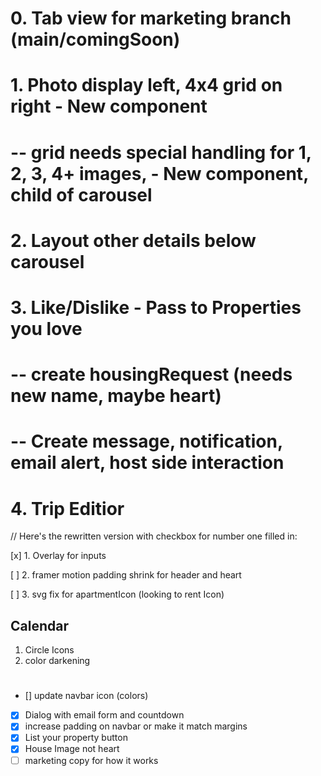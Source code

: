 

# 0. Tab view for marketing branch (main/comingSoon)
#
# 1. Photo display left, 4x4 grid on right - New component
#     -- grid needs special handling for 1, 2, 3, 4+ images, - New component, child of carousel
#
# 2. Layout other details below carousel
#
# 3. Like/Dislike - Pass to Properties you love
#     -- create housingRequest (needs new name, maybe heart)
#     -- Create message, notification, email alert, host side interaction
#
# 4. Trip Editior

// Here's the rewritten version with checkbox for number one filled in:

[x] 1. Overlay for inputs

[ ] 2. framer motion padding shrink for header and heart

[ ] 3. svg fix for apartmentIcon (looking to rent Icon)



## Calendar
1. Circle Icons
2. color darkening



#
- [] update navbar icon (colors)
- [x] Dialog with email form and countdown
- [x] increase padding on navbar or make it match margins
- [x] List your property button
- [x] House Image not heart
- [ ] marketing copy for how it works
